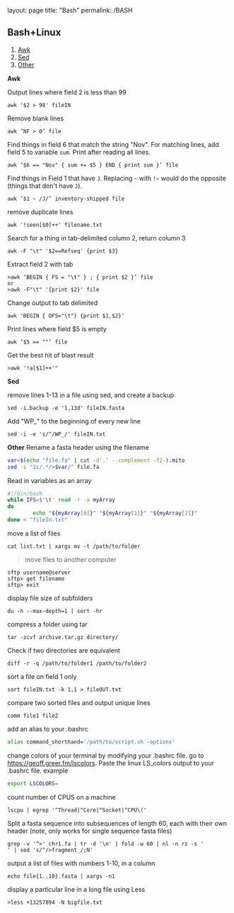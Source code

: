 layout: page
title: "Bash"
permalink: /BASH

## <a name='TOC'>Bash+Linux</a>

1. [Awk](#Awk)
2. [Sed](#Sed)
3. [Other](#Other)


**<a name="Awk">Awk</a>**

Output lines where field 2 is less than 99
```
awk '$2 > 98' fileIN
```
Remove blank lines
```
awk ’NF > 0’ file
```

Find things in field 6 that match the string "Nov". For matching lines, add field 5 to variable `sum`. Print after reading all lines. 
```
awk ’$6 == "Nov" { sum += $5 } END { print sum }’ file
```

Find things in Field 1 that have `J`. Replacing `~` with `!~` would do the opposite (things that don't have `J`). 
```
awk ’$1 ~ /J/’ inventory-shipped file
```

remove duplicate lines
```
awk '!seen[$0]++' filename.txt
```

Search for a thing in tab-delimited column 2, return column 3
```
awk -F "\t" '$2==Refseq' {print $3}
```

Extract field 2 with tab 
```
>awk ’BEGIN { FS = "\t" } ; { print $2 }’ file
or
>awk -F"\t" '{print $2}' file
```

Change output to tab delimited 
```
awk 'BEGIN { OFS="\t"} {print $1,$2}'
```

Print lines where field $5 is empty
```
awk ’$5 == ""’ file
```

Get the best hit of blast result
```
>awk '!a[$1]++'"
```

**<a name="Sed">Sed</a>**

remove lines 1-13 in a file using sed, and create a backup
```
sed -i.backup -e '1,13d' fileIN.fasta
```

Add "WP_" to the beginning of every new line
```
sed -i -e 's/^/WP_/' fileIN.txt
```


**<a name="Other">Other</a>**
Rename a fasta header using the filename
```bash
var=$(echo "file.fa" | cut -d'.' --complement -f2-).mito
sed -i "1s/.*/>$var/" file.fa
```

Read in variables as an array
```bash
#!/bin/bash
while IFS=$'\t' read -r -a myArray
do
        echo "${myArray[0]}" "${myArray[1]}" "${myArray[2]}"
done < "fileIn.txt"
```
move a list of files
```
cat list.txt | xargs mv -t /path/to/folder
```

>move files to another computer
```
sftp username@server 
sftp> get filename
sftp> exit 
```
display file size of subfolders
```
du -h --max-depth=1 | sort -hr
```

compress a folder using tar
```
tar -zcvf archive.tar.gz directory/
```

Check if two directories are equivalent
```
diff -r -q /path/to/folder1 /path/to/folder2
```

sort a file on field 1 only
```
sort fileIN.txt -k 1,1 > fileOUT.txt
```

compare two sorted files and output unique lines
```
comm file1 file2
```

add an alias to your .bashrc
```bash
alias command_shorthand='/path/to/script.sh -options'
```

change colors of your terminal by modifying your .bashrc file. go to https://geoff.greer.fm/lscolors. Paste the linux LS_colors output to your .bashrc file. example
```bash
export LSCOLORS=
```

count number of CPUS on a machine
```
lscpu | egrep '^Thread|^Core|^Socket|^CPU\('
```

Split a fasta sequence into subsequences of length 60, each with their own header (note, only works for single sequence fasta files)
```
grep -v '^>' chr1.fa | tr -d '\n' | fold -w 60 | nl -n rz -s '
' | sed 's/^/>fragment_/;N'
```

output a list of files with numbers 1-10, in a column
```
echo file{1..10}.fasta | xargs -n1
```

display a particular line in a long file using Less
```
>less +13257894 -N bigfile.txt
```
